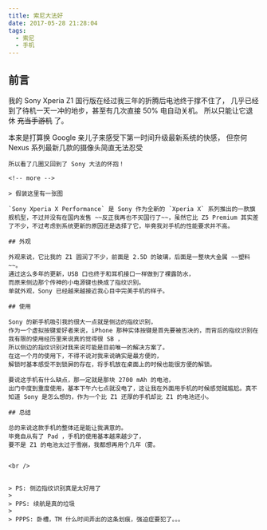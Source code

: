 ```yaml
---
title: 索尼大法好
date: 2017-05-28 21:28:04
tags:
  - 索尼
  - 手机
---
```


## 前言

我的 Sony Xperia Z1 国行版在经过我三年的折腾后电池终于撑不住了，
几乎已经到了待机一天一冲的地步，甚至有几次直接 50% 电自动关机。
所以只能让它退休 ~~充当手游机~~ 了。

本来是打算换 Google 亲儿子来感受下第一时间升级最新系统的快感，
但奈何 Nexus 系列最新几款的摄像头简直无法忍受
 ~~~被 Sony 的不突出惯坏了~~~ ，
 所以看了几圈又回到了 Sony 大法的怀抱！

 <!-- more -->

 > 假装这里有一张图

`Sony Xperia X Performance` 是 Sony 作为全新的 `Xperia X` 系列推出的一款旗舰机型，不过并没有在国内发售 ~~反正我再也不买国行了~~，虽然它比 Z5 Premium 其实差了不少，不过考虑到系统更新的原因还是选择了它，毕竟我对手机的性能要求并不高。

## 外观

外观来说，它比我的 Z1 圆润了不少，前面是 2.5D 的玻璃，后面是一整块大金属 ~~塑料~~。
通过这么多年的更新，USB 口也终于和耳机接口一样做到了裸露防水，
而原来侧边那个传神的小电源键也换成了指纹识别。
单就外观，Sony 已经越来越接近我心目中完美手机的样子。

## 使用

Sony 的新手机吸引我的很大一点就是侧边的指纹识别，
作为一个虚拟按键爱好者来说，iPhone 那种实体按键是首先要被否决的，而背后的指纹识别在我有限的使用经历里来说真的觉得很 SB ，
所以侧边的指纹识别对我来说可能是目前唯一的解决方案了。
在这一个月的使用下，不得不说对我来说确实是最方便的，
解锁时基本感受不到锁屏的存在，将手机放在桌面上的时候也能很方便的解锁。

要说这手机有什么缺点，那一定就是那块 2700 mAh 的电池，
出门中度到重度使用，基本下午六七点就没电了，这让我在外面用手机的时候感觉贼尴尬。真不知道 Sony 是怎么想的，作为一个比 Z1 还厚的手机却比 Z1 的电池还小。

## 总结

总的来说这款手机的整体还是能让我满意的。
毕竟自从有了 Pad ，手机的使用基本越来越少了，
要不是 Z1 的电池太过于雪崩，我都想再用个几年（雾。


<br />


> PS: 侧边指纹识别真是太好用了
> 
> PPS: 续航是真的垃圾
> 
> PPPS: 卧槽，TM 什么时间弄出的这条划痕，强迫症要犯了。。。